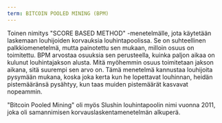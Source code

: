 ```yaml
---
term: BITCOIN POOLED MINING (BPM)
---
```


Toinen nimitys "SCORE BASED METHOD" -menetelmälle, jota käytetään laskemaan louhijoiden korvauksia louhintapoolissa. Se on suhteellinen palkkiomenetelmä, mutta painotettu sen mukaan, milloin osuus on toimitettu. BPM arvostaa osuuksia sen perusteella, kuinka paljon aikaa on kulunut louhintajakson alusta. Mitä myöhemmin osuus toimitetaan jakson aikana, sitä suurempi sen arvo on. Tämä menetelmä kannustaa louhijoita pysymään mukana, koska joka kerta kun he lopettavat louhinnan, heidän pistemääränsä pysähtyy, kun taas muiden pistemäärät kasvavat nopeammin.

"Bitcoin Pooled Mining" oli myös Slushin louhintapoolin nimi vuonna 2011, joka oli samannimisen korvauslaskentamenetelmän alkuperä.